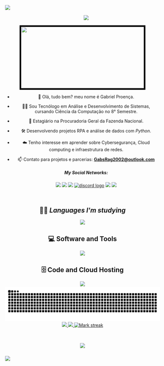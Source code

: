 <!--horizontal divider(gradiant)-->
<img src="https://user-images.githubusercontent.com/73097560/115834477-dbab4500-a447-11eb-908a-139a6edaec5c.gif">
<!--h1 without bottom border-->

<div id="user-content-toc">
  <ul align="center">
<summary><img src="https://readme-typing-svg.herokuapp.com/?font=Righteous&size=35&center=true&vCenter=true&width=500&height=70&duration=4000&lines=Olá!+👋;Seja+bem-vindo!;+Meu+nome+é+Gabriel😃;" />    </summary>
  </ul>
</div>

<div align="center">
<img src="zoro.gif" style=" width: 400px; /* width of container */
    height: 200px; /* height of container */
    object-fit: cover;
    border: 5px solid black;">
<br>

<!--Intro start-->

- 👋 Olá, tudo bem? meu nome é Gabriel Proença.
  
- 👨‍💻 Sou Tecnólogo em Análise e Desenvolvimento de Sistemas, cursando Ciência da Computação no 8° Semestre.

- 🚀 Estagiário na Procuradoria Geral da Fazenda Nacional.

- 🛠️ Desenvolvendo projetos RPA e análise de dados com <i>Python</i>.

- ☁️ Tenho interesse em aprender sobre Cybersegurança, Cloud computing e infraestrutura de redes.
  
- 📫 Contato para projetos e parcerias: **GabsRag2002@outlook.com**
  

  <i><h5>My Social Networks:</h5></i>

  <a href="#" alt="Instagram">
  <a href="https://www.instagram.com/gab_proenca/" target="_blank"><img src="https://img.shields.io/badge/-Instagram-%23E4405F?style=for-the-badge&logo=instagram&logoColor=white"></a> 
  
  <a href="#" alt="Whatsapp">
  <a href="https://api.whatsapp.com/send/?phone=%2B5511949919959&text&app_absent=0" target="_blank"><img src="https://img.shields.io/badge/WhatsApp-25D366?style=for-the-badge&logo=whatsapp&logoColor=white" target="_blank"></a>
  
   <a href="#" alt="Linkedin">
   <a href="https://www.linkedin.com/in/gabriel-proencabr/" target="_blank"><img src="https://img.shields.io/badge/-LinkedIn-%230077B5?style=for-the-badge&logo=linkedin&logoColor=white" target="_blank"></a>  
   <a href="https://discord.gg/63dDaJHr" target="_blank"><img src="https://img.shields.io/static/v1?message=Discord&logo=discord&label=&color=7289DA&logoColor=white&labelColor=&style=for-the-badge" alt="discord logo"/></a> 
   <a href="mailto:eduardogamesbr890@gmail.com"><img src="https://img.shields.io/badge/Gmail-D14836?style=for-the-badge&logo=gmail&logoColor=white" target="_blank"></a> 
     
  <img src="https://user-images.githubusercontent.com/73097560/115834477-dbab4500-a447-11eb-908a-139a6edaec5c.gif">
  
 <br>
 
 <h2>👨‍💻 <i>Languages ​​I'm studying</i></h2>
 
 <img src= "https://skillicons.dev/icons?i=python,js,html,css )](https://skillicons.dev">

 <h2>💻 Software and Tools</h2>

 <img src="https://skillicons.dev/icons?i=vscode,git,discord" />
 
<h2>🗄️ Code and Cloud Hosting</h2>
<img src="https://skillicons.dev/icons?i=github,vercel," />


<img src="https://raw.githubusercontent.com/younglich/younglich/output/snake.svg" alt="Snake animation" />

</div>

<div align="center">
   <a href="https://github.com/YoungLich">
  <img height="180em" src="https://github-readme-stats.vercel.app/api?username=YoungLich&theme=tokyonight&show_icons=true&count_private=true"/>
  <img height="180em" src="https://github-readme-stats.vercel.app/api/top-langs/?username=YoungLich&layout=compact&langs_count=6&theme=tokyonight"/>
  <img  title="🔥 Get streak stats for your profile at git.io/streak-stats" alt="Mark streak" src="https://github-readme-streak-stats.herokuapp.com/?user=YoungLich&theme=tokyonight&hide_border=false" /> 
</div>

<h1 align="center">
<img src="https://readme-typing-svg.herokuapp.com/?font=Righteous&size=35&center=true&vCenter=true&width=500&height=70&duration=4000&lines=Obrigado+pela+atenção!;Até+Logo!+😉;" />
</h1>

<!--horizontal divider(gradiant)-->
<img src="https://user-images.githubusercontent.com/73097560/115834477-dbab4500-a447-11eb-908a-139a6edaec5c.gif">
<!--h1 without bottom border-->
